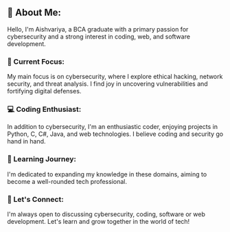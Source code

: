 ## 👋 About Me:

Hello, I'm Aishvariya, a BCA graduate with a primary passion for cybersecurity and a strong interest in coding, web, and software development.

### 🔭 Current Focus:

My main focus is on cybersecurity, where I explore ethical hacking, network security, and threat analysis. I find joy in uncovering vulnerabilities and fortifying digital defenses.

### 💻 Coding Enthusiast:

In addition to cybersecurity, I'm an enthusiastic coder, enjoying projects in Python, C, C#, Java, and web technologies. I believe coding and security go hand in hand.

### 🌱 Learning Journey:

I'm dedicated to expanding my knowledge in these domains, aiming to become a well-rounded tech professional.

### 🚀 Let's Connect:

I'm always open to discussing cybersecurity, coding, software or web development. Let's learn and grow together in the world of tech!
